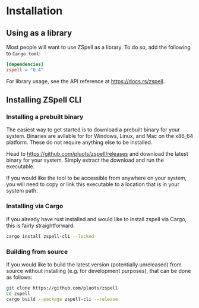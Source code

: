 # Installation

## Using as a library

Most people will want to use ZSpell as a library. To do so, add the following to
`Cargo.toml`:

```toml
[dependencies]
zspell = "0.4"
```

For library usage, see the API reference at <https://docs.rs/zspell>.

## Installing ZSpell CLI

### Installing a prebuilt binary

The easiest way to get started is to download a prebuilt binary for your system.
Binaries are avilable for for Windows, Linux, and Mac on the x86_64 platform.
These do not require anything else to be installed.

Head to <https://github.com/pluots/zspell/releases> and download the latest
binary for your system. Simply extract the download and run the executable.

If you would like the tool to be accessible from anywhere on your system, you
will need to copy or link this executable to a location that is in your system
path.

### Installing via Cargo

If you already have rust installed and would like to install zspell via Cargo,
this is fairly straightforward:

```sh
cargo install zspell-cli --locked
```

### Building from source

If you would like to build the latest version (potentially unreleased) from
source without installing (e.g. for development purposes), that can be done as
follows:

```sh
git clone https://github.com/pluots/zspell
cd zspell
cargo build --package zspell-cli --release
```
